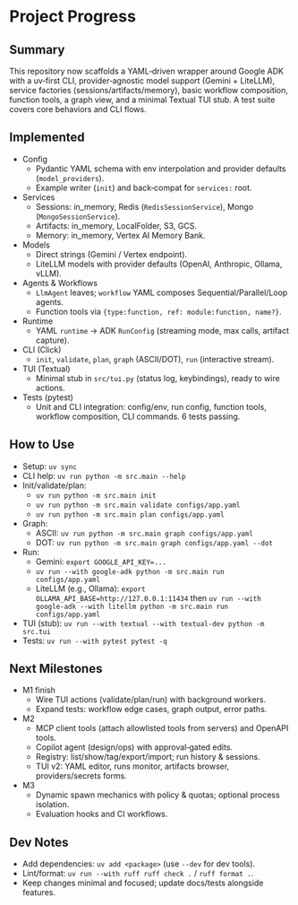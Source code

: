 # Project Progress

## Summary
This repository now scaffolds a YAML‑driven wrapper around Google ADK with a uv‑first CLI, provider‑agnostic model support (Gemini + LiteLLM), service factories (sessions/artifacts/memory), basic workflow composition, function tools, a graph view, and a minimal Textual TUI stub. A test suite covers core behaviors and CLI flows.

## Implemented
- Config
  - Pydantic YAML schema with env interpolation and provider defaults (`model_providers`).
  - Example writer (`init`) and back‑compat for `services:` root.
- Services
  - Sessions: in_memory, Redis (`RedisSessionService`), Mongo (`MongoSessionService`).
  - Artifacts: in_memory, LocalFolder, S3, GCS.
  - Memory: in_memory, Vertex AI Memory Bank.
- Models
  - Direct strings (Gemini / Vertex endpoint).
  - LiteLLM models with provider defaults (OpenAI, Anthropic, Ollama, vLLM).
- Agents & Workflows
  - `LlmAgent` leaves; `workflow` YAML composes Sequential/Parallel/Loop agents.
  - Function tools via `{type:function, ref: module:function, name?}`.
- Runtime
  - YAML `runtime` → ADK `RunConfig` (streaming mode, max calls, artifact capture).
- CLI (Click)
  - `init`, `validate`, `plan`, `graph` (ASCII/DOT), `run` (interactive stream).
- TUI (Textual)
  - Minimal stub in `src/tui.py` (status log, keybindings), ready to wire actions.
- Tests (pytest)
  - Unit and CLI integration: config/env, run config, function tools, workflow composition, CLI commands. 6 tests passing.

## How to Use
- Setup: `uv sync`
- CLI help: `uv run python -m src.main --help`
- Init/validate/plan:
  - `uv run python -m src.main init`
  - `uv run python -m src.main validate configs/app.yaml`
  - `uv run python -m src.main plan configs/app.yaml`
- Graph:
  - ASCII: `uv run python -m src.main graph configs/app.yaml`
  - DOT: `uv run python -m src.main graph configs/app.yaml --dot`
- Run:
  - Gemini: `export GOOGLE_API_KEY=...`
  - `uv run --with google-adk python -m src.main run configs/app.yaml`
  - LiteLLM (e.g., Ollama): `export OLLAMA_API_BASE=http://127.0.0.1:11434` then `uv run --with google-adk --with litellm python -m src.main run configs/app.yaml`
- TUI (stub): `uv run --with textual --with textual-dev python -m src.tui`
- Tests: `uv run --with pytest pytest -q`

## Next Milestones
- M1 finish
  - Wire TUI actions (validate/plan/run) with background workers.
  - Expand tests: workflow edge cases, graph output, error paths.
- M2
  - MCP client tools (attach allowlisted tools from servers) and OpenAPI tools.
  - Copilot agent (design/ops) with approval‑gated edits.
  - Registry: list/show/tag/export/import; run history & sessions.
  - TUI v2: YAML editor, runs monitor, artifacts browser, providers/secrets forms.
- M3
  - Dynamic spawn mechanics with policy & quotas; optional process isolation.
  - Evaluation hooks and CI workflows.

## Dev Notes
- Add dependencies: `uv add <package>` (use `--dev` for dev tools).
- Lint/format: `uv run --with ruff ruff check .` / `ruff format .`.
- Keep changes minimal and focused; update docs/tests alongside features.
